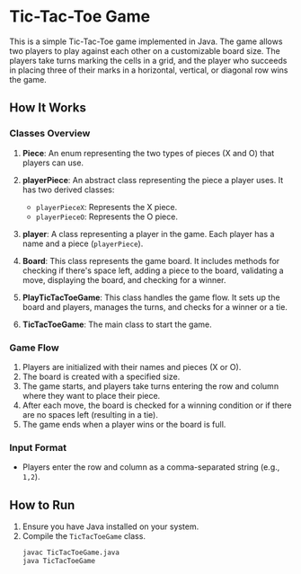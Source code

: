 # Tic-Tac-Toe Game

This is a simple Tic-Tac-Toe game implemented in Java. The game allows two players to play against each other on a customizable board size. The players take turns marking the cells in a grid, and the player who succeeds in placing three of their marks in a horizontal, vertical, or diagonal row wins the game.

## How It Works

### Classes Overview

1. **Piece**: An enum representing the two types of pieces (X and O) that players can use.

2. **playerPiece**: An abstract class representing the piece a player uses. It has two derived classes:
   - `playerPieceX`: Represents the X piece.
   - `playerPieceO`: Represents the O piece.

3. **player**: A class representing a player in the game. Each player has a name and a piece (`playerPiece`).

4. **Board**: This class represents the game board. It includes methods for checking if there's space left, adding a piece to the board, validating a move, displaying the board, and checking for a winner.

5. **PlayTicTacToeGame**: This class handles the game flow. It sets up the board and players, manages the turns, and checks for a winner or a tie.

6. **TicTacToeGame**: The main class to start the game.

### Game Flow

1. Players are initialized with their names and pieces (X or O).
2. The board is created with a specified size.
3. The game starts, and players take turns entering the row and column where they want to place their piece.
4. After each move, the board is checked for a winning condition or if there are no spaces left (resulting in a tie).
5. The game ends when a player wins or the board is full.

### Input Format

- Players enter the row and column as a comma-separated string (e.g., `1,2`).

## How to Run

1. Ensure you have Java installed on your system.
2. Compile the `TicTacToeGame` class.
   ```sh
   javac TicTacToeGame.java
   java TicTacToeGame
